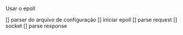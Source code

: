 
Usar o epoll 

[] parser do arquivo de configuração
[] iniciar epoll
[] parse request
[] socket
[] parse response
